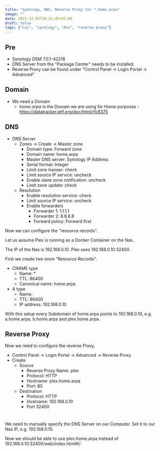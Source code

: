 ```yaml
---
title: "Synology, DNS, Reverse Proxy for *.home.arpa"
image: ""
date: 2021-12-05T16:21:45+01:00
draft: false
tags: ["nas", "synology", "dns", "reverse proxy"]
---
```


## Pre
- Synology DSM 7.0.1-42218
- DNS Server from the "Package Center" needs to be installed.
- Reverse Proxy can be found under "Control Panel -> Login Portal -> Advanced"

## Domain
- We need a Domain
   - *home.arpa* is the Domain we are using for Home purposes - https://datatracker.ietf.org/doc/html/rfc8375

## DNS
- DNS Server
    - Zones -> Create -> Master zone
        - Domain type: Forward zone
        - Domain name: home.arpa
        - Master DNS server: Synology IP Address
        - Serial format: Integer
        - Limit zone transer: check
        - Limit source IP service: uncheck
        - Enable slave zone notification: uncheck
        - Limit zone update: check
    - Resolution
        - Enable resolution service: check
        - Limit source IP service: uncheck
        - Enable forwarders
            - Forwarder 1: 1.1.1.1
            - Forwarder 2: 8.8.8.8
            - Forward policy: Forward first

Now we can configure the "resource records".

Let us assume Plex is running as a Docker Container on the Nas.

The IP of the Nas is 192.168.0.10. Plex uses 192.168.0.10:32400.

First we create two more "Resource Records".
- CNAME type
    - Name: *
    - TTL: 86400
    - Canonical name: home.arpa
- A type
    - Name: 
    - TTL: 86400
    - IP address: 192.168.0.10

With this setup every Subdomain of home.arpa points to 192.168.0.10,
e.g. a.home.arpa, b.home.arpa and plex.home.arpa.

## Reverse Proxy
Now we need to configure the reverse Proxy.
- Control Panel -> Login Portal -> Advanced -> Reverse Proxy
- Create
    - Source
        - Reverse Proxy Name: plex
        - Protocol: HTTP
        - Hostname: plex.home.arpa
        - Port: 80
    - Destination
        - Protocol: HTTP
        - Hostname: 192.168.0.10
        - Port 32400

#
We need to manually specify the DNS Server on our Computer.
Set it to our Nas IP, e.g. 192.168.0.10.

Now we should be able to use plex.home.arpa instead of 192.168.0.10:32400/web/index.html#!/.